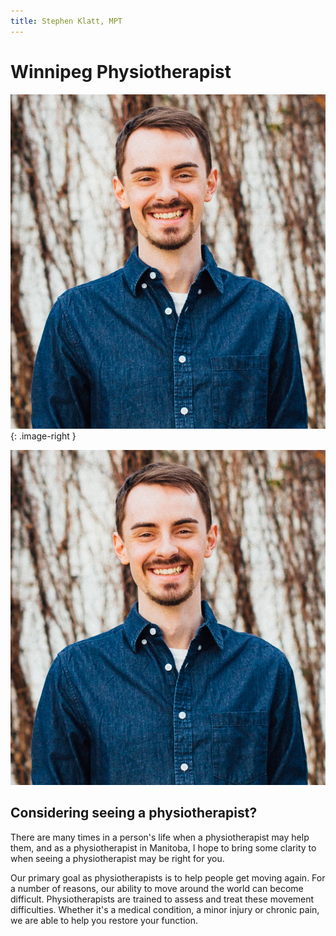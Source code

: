 ```yaml
---
title: Stephen Klatt, MPT 
---
```

# Winnipeg Physiotherapist

![Stephen Klatt, MPT](https://raw.githubusercontent.com/klattphysio/klattphysio.github.io/master/_pictures/StephenPortrait.png "Stephen Klatt, MPT"){: .image-right }

<img src="https://raw.githubusercontent.com/klattphysio/klattphysio.github.io/master/_pictures/StephenPortrait.png" class="img-right" alt="Stephen Klatt, MPT">

## Considering seeing a physiotherapist?

There are many times in a person's life when a physiotherapist may help them, and as a physiotherapist in Manitoba, I hope to bring some clarity to when seeing a physiotherapist may be right for you. 

Our primary goal as physiotherapists is to help people get moving again. For a number of reasons, our ability to move around the world can become difficult. Physiotherapists are trained to assess and treat these movement difficulties. Whether it's a medical condition, a minor injury or chronic pain, we are able to help you restore your function. 

